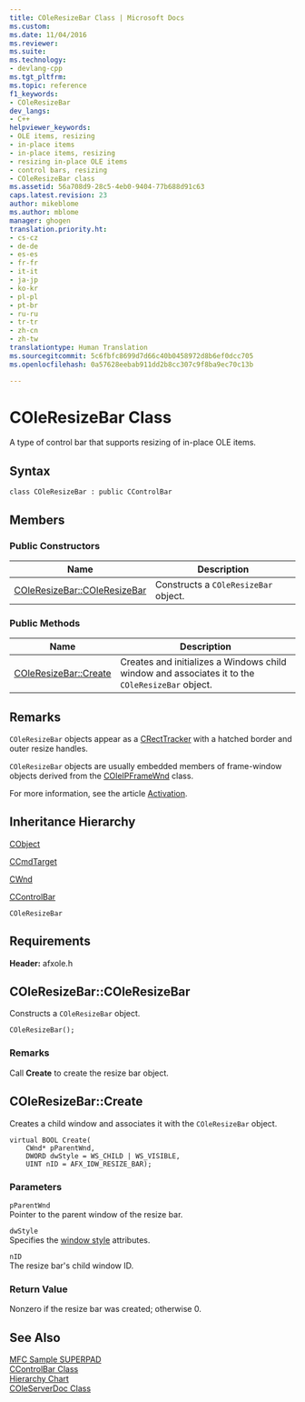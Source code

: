 ```yaml
---
title: COleResizeBar Class | Microsoft Docs
ms.custom: 
ms.date: 11/04/2016
ms.reviewer: 
ms.suite: 
ms.technology:
- devlang-cpp
ms.tgt_pltfrm: 
ms.topic: reference
f1_keywords:
- COleResizeBar
dev_langs:
- C++
helpviewer_keywords:
- OLE items, resizing
- in-place items
- in-place items, resizing
- resizing in-place OLE items
- control bars, resizing
- COleResizeBar class
ms.assetid: 56a708d9-28c5-4eb0-9404-77b688d91c63
caps.latest.revision: 23
author: mikeblome
ms.author: mblome
manager: ghogen
translation.priority.ht:
- cs-cz
- de-de
- es-es
- fr-fr
- it-it
- ja-jp
- ko-kr
- pl-pl
- pt-br
- ru-ru
- tr-tr
- zh-cn
- zh-tw
translationtype: Human Translation
ms.sourcegitcommit: 5c6fbfc8699d7d66c40b0458972d8b6ef0dcc705
ms.openlocfilehash: 0a57628eebab911dd2b8cc307c9f8ba9ec70c13b

---
```

# COleResizeBar Class
A type of control bar that supports resizing of in-place OLE items.  
  
## Syntax  
  
```  
class COleResizeBar : public CControlBar  
```  
  
## Members  
  
### Public Constructors  
  
|Name|Description|  
|----------|-----------------|  
|[COleResizeBar::COleResizeBar](#coleresizebar__coleresizebar)|Constructs a `COleResizeBar` object.|  
  
### Public Methods  
  
|Name|Description|  
|----------|-----------------|  
|[COleResizeBar::Create](#coleresizebar__create)|Creates and initializes a Windows child window and associates it to the `COleResizeBar` object.|  
  
## Remarks  
 `COleResizeBar` objects appear as a [CRectTracker](../../mfc/reference/crecttracker-class.md) with a hatched border and outer resize handles.  
  
 `COleResizeBar` objects are usually embedded members of frame-window objects derived from the [COleIPFrameWnd](../../mfc/reference/coleipframewnd-class.md) class.  
  
 For more information, see the article [Activation](../../mfc/activation-cpp.md).  
  
## Inheritance Hierarchy  
 [CObject](../../mfc/reference/cobject-class.md)  
  
 [CCmdTarget](../../mfc/reference/ccmdtarget-class.md)  
  
 [CWnd](../../mfc/reference/cwnd-class.md)  
  
 [CControlBar](../../mfc/reference/ccontrolbar-class.md)  
  
 `COleResizeBar`  
  
## Requirements  
 **Header:** afxole.h  
  
##  <a name="coleresizebar__coleresizebar"></a>  COleResizeBar::COleResizeBar  
 Constructs a `COleResizeBar` object.  
  
```  
COleResizeBar();
```  
  
### Remarks  
 Call **Create** to create the resize bar object.  
  
##  <a name="coleresizebar__create"></a>  COleResizeBar::Create  
 Creates a child window and associates it with the `COleResizeBar` object.  
  
```  
virtual BOOL Create(
    CWnd* pParentWnd,  
    DWORD dwStyle = WS_CHILD | WS_VISIBLE,  
    UINT nID = AFX_IDW_RESIZE_BAR);
```  
  
### Parameters  
 `pParentWnd`  
 Pointer to the parent window of the resize bar.  
  
 `dwStyle`  
 Specifies the [window style](../../mfc/reference/window-styles.md) attributes.  
  
 `nID`  
 The resize bar's child window ID.  
  
### Return Value  
 Nonzero if the resize bar was created; otherwise 0.  
  
## See Also  
 [MFC Sample SUPERPAD](../../visual-cpp-samples.md)   
 [CControlBar Class](../../mfc/reference/ccontrolbar-class.md)   
 [Hierarchy Chart](../../mfc/hierarchy-chart.md)   
 [COleServerDoc Class](../../mfc/reference/coleserverdoc-class.md)



<!--HONumber=Jan17_HO1-->


